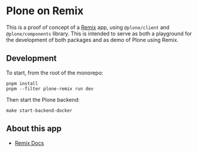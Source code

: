 # Plone on Remix

This is a proof of concept of a [Remix](https://remix.run) app, using `@plone/client` and `@plone/components` library. This is intended to serve as both a playground for the development of both packages and as demo of Plone using Remix.

## Development

To start, from the root of the monorepo:

```shell
pnpm install
pnpm --filter plone-remix run dev
```

Then start the Plone backend:

```shell
make start-backend-docker
```

## About this app

- [Remix Docs](https://remix.run/docs)
